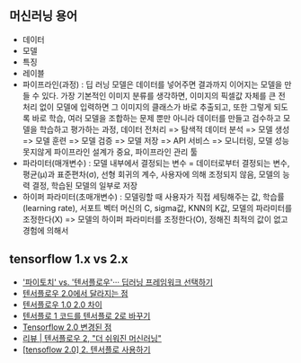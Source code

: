 ## 머신러닝 용어
  - 데이터
  - 모델
  - 특징
  - 레이블
  - 파이프라인(과정) : 딥 러닝 모델은 데이터를 넣어주면 결과까지 이어지는 모델을 만들 수 있다. 가장 기본적인 이미지 분류를 생각하면, 이미지의 픽셀값 자체를 큰 전처리 없이 모델에 입력하면 그 이미지의 클래스가 바로 추출되고, 또한 그렇게 되도록 바로 학습, 여러 모델을 조합하는 문제 뿐만 아니라 데이터를 만들고 검수하고 모델을 학습하고 평가하는 과정, 데이터 전처리 => 탐색적 데이터 분석 => 모델 생성 => 모델 훈련 => 모델 검증 => 모델 저장 => API 서비스 => 모니터링, 모델 성능 못지않게 파이프라인 설계가 중요, 파이프라인 관리 툴
  - 파라미터(매개변수) : 모델 내부에서 결정되는 변수 = 데이터로부터 결정되는 변수, 평균(μ)과 표준편차(σ), 선형 회귀의 계수, 사용자에 의해 조정되지 않음, 모델의 능력 결정, 학습된 모델의 일부로 저장
  - 하이퍼 파라미터(초매개변수) : 모델링할 때 사용자가 직접 세팅해주는 값, 학습률(learning rate), 서포트 벡터 머신의 C, sigma값, KNN의 K값, 모델의 파라미터를 조정한다(X) => 모델의 하이퍼 파라미터를 조정한다(O), 정해진 최적의 값이 없고 경험에 의해서

## tensorflow 1.x vs 2.x
- ['파이토치' vs. '텐서플로우'··· 딥러닝 프레임워크 선택하기](http://www.ciokorea.com/news/129667)
- [텐서플로우 2.0에서 달라지는 점](https://mc.ai/텐서플로우-2-0에서-달라지는-점/)
- [텐서플로우 1.0 2.0 차이](https://needjarvis.tistory.com/515)
- [텐서플로 1 코드를 텐서플로 2로 바꾸기](https://www.tensorflow.org/guide/migrate?hl=ko)
- [Tensorflow 2.0 변경된 점](https://provia.tistory.com/78)
- [리뷰 | 텐서플로우 2, "더 쉬워진 머신러닝"](http://www.itworld.co.kr/news/125595)
- [[tensoflow 2.0] 2. 텐서플로 사용하기](https://leejigun.github.io/tensorflow2_2)
